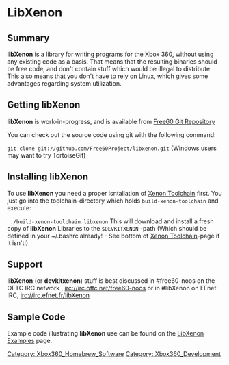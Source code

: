 # LibXenon

## Summary

**libXenon** is a library for writing programs for the Xbox 360, without
using any existing code as a basis. That means that the resulting
binaries should be free code, and don't contain stuff which would be
illegal to distribute. This also means that you don't have to rely on
Linux, which gives some advantages regarding system utilization.

## Getting libXenon

**libXenon** is work-in-progress, and is available from [Free60 Git Repository](../Free60_Git_Repository)

You can check out the source code using git with the following command:

 `git clone git://github.com/Free60Project/libxenon.git`
(Windows users may want to try TortoiseGit)

## Installing libXenon

To use **libXenon** you need a proper isntallation of [Xenon Toolchain](../Compiling_the_Toolchain) first.
You just go into the toolchain-directory which holds `build-xenon-toolchain` and execute:

 ` ./build-xenon-toolchain libxenon`
This will download and install a fresh copy of **libXenon** Libraries to
the `$DEVKITXENON` -path (Which should be defined in your ~/.bashrc
already\! - See bottom of [Xenon Toolchain](../Compiling_the_Toolchain)-page if it isn't\!)

## Support

**libXenon** (or **devkitxenon**) stuff is best discussed in
\#free60-noos on the OFTC IRC network , <irc://irc.oftc.net/free60-noos>
or in \#libXenon on EFnet IRC, <irc://irc.efnet.fr/libXenon>

## Sample Code

Example code illustrating **libXenon** use can be found on the [LibXenon Examples](../LibXenon_Examples)
page.

[Category: Xbox360_Homebrew_Software](../Category_Xbox360_Homebrew_Software)
[Category: Xbox360_Development](../Category_Xbox360_Development)
